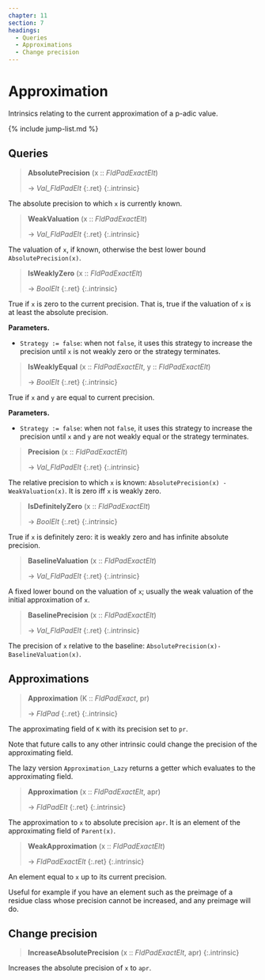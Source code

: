 ```yaml
---
chapter: 11
section: 7
headings:
  - Queries
  - Approximations
  - Change precision
---
```


# Approximation

Intrinsics relating to the current approximation of a p-adic value.

{% include jump-list.md %}

## Queries

> **AbsolutePrecision** (x :: *FldPadExactElt*)
>
> -> *Val_FldPadElt*
> {:.ret}
{:.intrinsic}

The absolute precision to which `x` is currently known.

> **WeakValuation** (x :: *FldPadExactElt*)
>
> -> *Val_FldPadElt*
> {:.ret}
{:.intrinsic}

The valuation of `x`, if known, otherwise the best lower bound `AbsolutePrecision(x)`.

> **IsWeaklyZero** (x :: *FldPadExactElt*)
>
> -> *BoolElt*
> {:.ret}
{:.intrinsic}

True if `x` is zero to the current precision. That is, true if the valuation of `x` is at least the absolute precision.

**Parameters.**
- `Strategy := false`: when not `false`, it uses this strategy to increase the precision until `x` is not weakly zero or the strategy terminates.

> **IsWeaklyEqual** (x :: *FldPadExactElt*, y :: *FldPadExactElt*)
>
> -> *BoolElt*
> {:.ret}
{:.intrinsic}

True if `x` and `y` are equal to current precision.

**Parameters.**
- `Strategy := false`: when not `false`, it uses this strategy to increase the precision until `x` and `y` are not weakly equal or the strategy terminates.

> **Precision** (x :: *FldPadExactElt*)
>
> -> *Val_FldPadElt*
> {:.ret}
{:.intrinsic}

The relative precision to which `x` is known: `AbsolutePrecision(x) - WeakValuation(x)`. It is zero iff `x` is weakly zero.

> **IsDefinitelyZero** (x :: *FldPadExactElt*)
>
> -> *BoolElt*
> {:.ret}
{:.intrinsic}

True if `x` is definitely zero: it is weakly zero and has infinite absolute precision.

> **BaselineValuation** (x :: *FldPadExactElt*)
>
> -> *Val_FldPadElt*
> {:.ret}
{:.intrinsic}

A fixed lower bound on the valuation of `x`; usually the weak valuation of the initial approximation of `x`.

> **BaselinePrecision** (x :: *FldPadExactElt*)
>
> -> *Val_FldPadElt*
> {:.ret}
{:.intrinsic}

The precision of `x` relative to the baseline: `AbsolutePrecision(x)-BaselineValuation(x)`.

## Approximations

> **Approximation** (K :: *FldPadExact*, pr)
>
> -> *FldPad*
> {:.ret}
{:.intrinsic}

The approximating field of `K` with its precision set to `pr`.

Note that future calls to any other intrinsic could change the precision of the approximating field.

The lazy version `Approximation_Lazy` returns a getter which evaluates to the approximating field.

> **Approximation** (x :: *FldPadExactElt*, apr)
>
> -> *FldPadElt*
> {:.ret}
{:.intrinsic}

The approximation to `x` to absolute precision `apr`. It is an element of the approximating field of `Parent(x)`.

> **WeakApproximation** (x :: *FldPadExactElt*)
>
> -> *FldPadExactElt*
> {:.ret}
{:.intrinsic}

An element equal to `x` up to its current precision.

Useful for example if you have an element such as the preimage of a residue class whose precision cannot be increased, and any preimage will do.

## Change precision

> **IncreaseAbsolutePrecision** (x :: *FldPadExactElt*, apr)
{:.intrinsic}

Increases the absolute precision of `x` to `apr`.